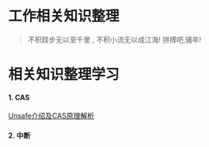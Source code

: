 # 工作相关知识整理

> 不积跬步无以至千里 , 不积小流无以成江海!
> 拼搏吧,骚年!



# 相关知识整理学习

#### 1. CAS
[Unsafe介绍及CAS原理解析](https://segmentfault.com/a/1190000023381653)

#### 2. 中断
